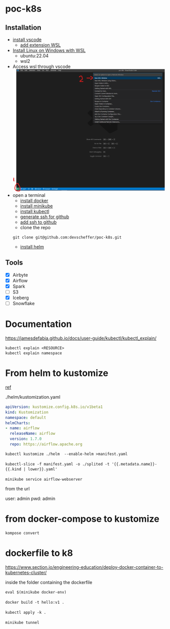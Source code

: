 # poc-k8s

## Installation

- [install vscode](https://code.visualstudio.com/)
    - [add extension WSL](https://marketplace.visualstudio.com/items?itemName=ms-vscode-remote.remote-wsl)
- [Install Linux on Windows with WSL](https://learn.microsoft.com/en-us/windows/wsl/install)
    - ubuntu:22.04
    - wsl2
- Access wsl through vscode
![screenshot](./docs/img/vscode-wsl.png)
- open a terminal
    - [install docker](https://nickjanetakis.com/blog/install-docker-in-wsl-2-without-docker-desktop)
    - [install minikube](https://minikube.sigs.k8s.io/docs/start/)
    - [install kubectl](https://kubernetes.io/docs/tasks/tools/install-kubectl-linux/)
    - [generate ssh for github](https://docs.github.com/en/authentication/connecting-to-github-with-ssh/generating-a-new-ssh-key-and-adding-it-to-the-ssh-agent)
    - [add ssh to github](https://docs.github.com/en/authentication/connecting-to-github-with-ssh/adding-a-new-ssh-key-to-your-github-account)
    - clone the repo
    ```shell
    git clone git@github.com:devscheffer/poc-k8s.git
    ```
    - [install helm](https://helm.sh/docs/intro/install/)

## Tools

- [x] Airbyte
- [x] Airflow
- [x] Spark
- [ ] S3
- [x] Iceberg
- [ ] Snowflake

# Documentation

https://jamesdefabia.github.io/docs/user-guide/kubectl/kubectl_explain/

```shell
kubectl explain <RESOURCE>
kubectl explain namespace
```

# From helm to kustomize

[ref](https://www.hoelzel.it/helm/2022/04/16/generate-kustomize-from-helm-chart.html)

./helm/kustomization.yaml
```yaml
apiVersion: kustomize.config.k8s.io/v1beta1
kind: Kustomization
namespace: default
helmCharts:
- name: airflow
  releaseName: airflow
  version: 1.7.0
  repo: https://airflow.apache.org
```

```shell
kubectl kustomize ./helm  --enable-helm >manifest.yaml

kubectl-slice -f manifest.yaml -o ./splited -t '{{.metadata.name}}-{{.kind | lower}}.yaml'

minikube service airflow-webserver
```

from the url

user: admin
pwd: admin


# from docker-compose to kustomize

```shell
kompose convert 
```

# dockerfile to k8

https://www.section.io/engineering-education/deploy-docker-container-to-kubernetes-cluster/

inside the folder containing the dockerfile
```shell
eval $(minikube docker-env)

docker build -t hello:v1 .

kubectl apply -k .

minikube tunnel
```
